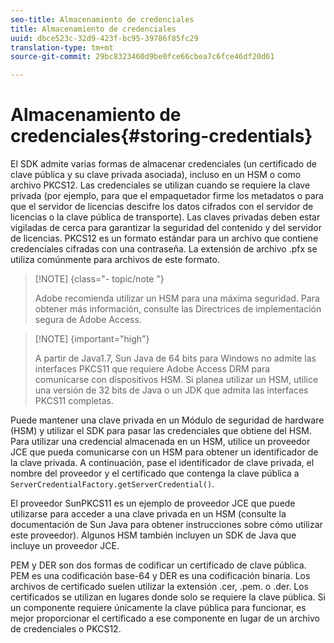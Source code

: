 ```yaml
---
seo-title: Almacenamiento de credenciales
title: Almacenamiento de credenciales
uuid: dbce523c-32d9-423f-bc95-39786f85fc29
translation-type: tm+mt
source-git-commit: 29bc8323460d9be0fce66cbea7c6fce46df20d61

---
```



# Almacenamiento de credenciales{#storing-credentials}

El SDK admite varias formas de almacenar credenciales (un certificado de clave pública y su clave privada asociada), incluso en un HSM o como archivo PKCS12. Las credenciales se utilizan cuando se requiere la clave privada (por ejemplo, para que el empaquetador firme los metadatos o para que el servidor de licencias descifre los datos cifrados con el servidor de licencias o la clave pública de transporte). Las claves privadas deben estar vigiladas de cerca para garantizar la seguridad del contenido y del servidor de licencias. PKCS12 es un formato estándar para un archivo que contiene credenciales cifradas con una contraseña. La extensión de archivo .pfx se utiliza comúnmente para archivos de este formato.

>[!NOTE] {class=&quot;- topic/note &quot;}
>
>Adobe recomienda utilizar un HSM para una máxima seguridad. Para obtener más información, consulte las Directrices de implementación segura de Adobe Access.

>[!NOTE] {important=&quot;high&quot;}
>
>A partir de Java1.7, Sun Java de 64 bits para Windows no admite las interfaces PKCS11 que requiere Adobe Access DRM para comunicarse con dispositivos HSM. Si planea utilizar un HSM, utilice una versión de 32 bits de Java o un JDK que admita las interfaces PKCS11 completas.

Puede mantener una clave privada en un Módulo de seguridad de hardware (HSM) y utilizar el SDK para pasar las credenciales que obtiene del HSM. Para utilizar una credencial almacenada en un HSM, utilice un proveedor JCE que pueda comunicarse con un HSM para obtener un identificador de la clave privada. A continuación, pase el identificador de clave privada, el nombre del proveedor y el certificado que contenga la clave pública a `ServerCredentialFactory.getServerCredential()`.

El proveedor SunPKCS11 es un ejemplo de proveedor JCE que puede utilizarse para acceder a una clave privada en un HSM (consulte la documentación de Sun Java para obtener instrucciones sobre cómo utilizar este proveedor). Algunos HSM también incluyen un SDK de Java que incluye un proveedor JCE.

PEM y DER son dos formas de codificar un certificado de clave pública. PEM es una codificación base-64 y DER es una codificación binaria. Los archivos de certificado suelen utilizar la extensión .cer, .pem. o .der. Los certificados se utilizan en lugares donde solo se requiere la clave pública. Si un componente requiere únicamente la clave pública para funcionar, es mejor proporcionar el certificado a ese componente en lugar de un archivo de credenciales o PKCS12.
